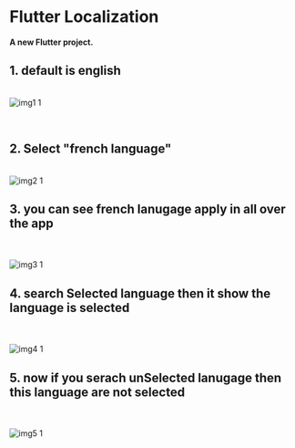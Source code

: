 # Flutter Localization

**A new Flutter project.**


**<h2>1. default is english</h2>** <br/>
![img1 1](https://github.com/user-attachments/assets/01e01bb6-fa9f-4f87-9289-8ea03119a130)

<br/>**<h2>2. Select "french language"</h2>** <br/>
![img2 1](https://github.com/user-attachments/assets/c95ca364-0612-469a-aab2-ca987aee0b95)

**<h2>3. you can see french lanugage apply in all over the app</h2>** <br/><br/>
![img3 1](https://github.com/user-attachments/assets/ee84fb3b-ac07-4cf5-9f17-b633ca269f9c)

**<h2>4. search Selected language then it show the language is selected</h2>** <br/><br/>
![img4 1](https://github.com/user-attachments/assets/e212e2cd-1696-49b8-9c8a-4dca844caa1c)

**<h2>5. now if you serach unSelected lanugage then this language are not selected</h2>** <br/><br/>
![img5 1](https://github.com/user-attachments/assets/4492659e-b070-422c-84d2-fd0a288161e9)
